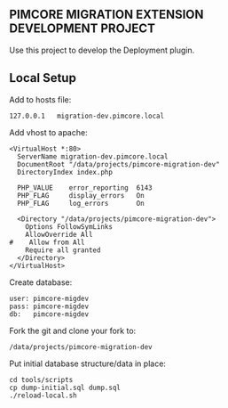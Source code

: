PIMCORE MIGRATION EXTENSION DEVELOPMENT PROJECT
-----------------------------------------------

Use this project to develop the Deployment plugin.


Local Setup
-----------

Add to hosts file:

    127.0.0.1	migration-dev.pimcore.local

Add vhost to apache:

    <VirtualHost *:80>
      ServerName migration-dev.pimcore.local
      DocumentRoot "/data/projects/pimcore-migration-dev"
      DirectoryIndex index.php

      PHP_VALUE    error_reporting  6143
      PHP_FLAG     display_errors   On
      PHP_FLAG     log_errors       On

      <Directory "/data/projects/pimcore-migration-dev">
        Options FollowSymLinks
        AllowOverride All
    #    Allow from All
        Require all granted
      </Directory>
    </VirtualHost>

Create database:

    user: pimcore-migdev
    pass: pimcore-migdev
    db:   pimcore-migdev

Fork the git and clone your fork to:

    /data/projects/pimcore-migration-dev

Put initial database structure/data in place:

    cd tools/scripts
    cp dump-initial.sql dump.sql
    ./reload-local.sh


    